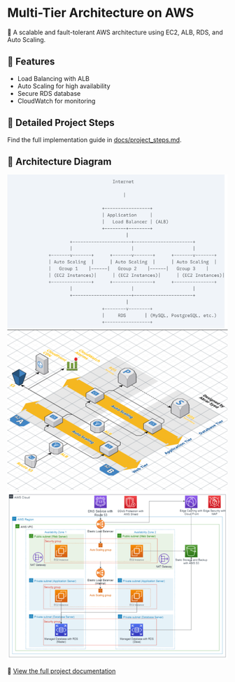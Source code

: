 # Multi-Tier Architecture on AWS

🚀 A scalable and fault-tolerant AWS architecture using EC2, ALB, RDS, and Auto Scaling.

## 🌟 Features
- Load Balancing with ALB
- Auto Scaling for high availability
- Secure RDS database
- CloudWatch for monitoring

## 📖 Detailed Project Steps
Find the full implementation guide in [docs/project_steps.md](docs/project_steps.md).

## 📸 Architecture Diagram
![AWS Architecture](images/mutli-tier-arch-1.png)
![AWS Architecture](images/mutli-tier-arch-2.png)
![AWS Architecture](images/mutli-tier-arch-3.png)

🔗 [View the full project documentation](docs/project_steps.md)
